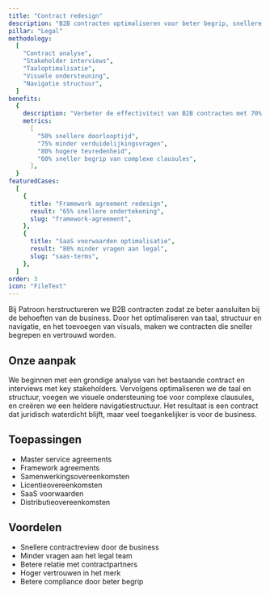 ```yaml
---
title: "Contract redesign"
description: "B2B contracten optimaliseren voor beter begrip, snellere doorlooptijd en meer vertrouwen"
pillar: "Legal"
methodology:
  [
    "Contract analyse",
    "Stakeholder interviews",
    "Taaloptimalisatie",
    "Visuele ondersteuning",
    "Navigatie structuur",
  ]
benefits:
  {
    description: "Verbeter de effectiviteit van B2B contracten met 70% door een combinatie van helder taalgebruik en ondersteunende visuals",
    metrics:
      [
        "50% snellere doorlooptijd",
        "75% minder verduidelijkingsvragen",
        "80% hogere tevredenheid",
        "60% sneller begrip van complexe clausules",
      ],
  }
featuredCases:
  [
    {
      title: "Framework agreement redesign",
      result: "65% snellere ondertekening",
      slug: "framework-agreement",
    },
    {
      title: "SaaS voorwaarden optimalisatie",
      result: "80% minder vragen aan legal",
      slug: "saas-terms",
    },
  ]
order: 3
icon: "FileText"
---
```


Bij Patroon herstructureren we B2B contracten zodat ze beter aansluiten bij de behoeften van de business. Door het optimaliseren van taal, structuur en navigatie, en het toevoegen van visuals, maken we contracten die sneller begrepen en vertrouwd worden.

## Onze aanpak

We beginnen met een grondige analyse van het bestaande contract en interviews met key stakeholders. Vervolgens optimaliseren we de taal en structuur, voegen we visuele ondersteuning toe voor complexe clausules, en creëren we een heldere navigatiestructuur. Het resultaat is een contract dat juridisch waterdicht blijft, maar veel toegankelijker is voor de business.

## Toepassingen

- Master service agreements
- Framework agreements
- Samenwerkingsovereenkomsten
- Licentieovereenkomsten
- SaaS voorwaarden
- Distributieovereenkomsten

## Voordelen

- Snellere contractreview door de business
- Minder vragen aan het legal team
- Betere relatie met contractpartners
- Hoger vertrouwen in het merk
- Betere compliance door beter begrip

